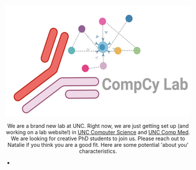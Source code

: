 

<center><img src="/CompCyPng.png" alt="grad1" width="500" height="300"></center> <center> 


We are a brand new lab at UNC. Right now, we are just getting set up (and working on a lab website!) in <a href="https://cs.unc.edu/"> UNC Computer Science</a> and <a href="https://www.med.unc.edu/compmed/"> UNC Comp Med</a>. We are looking for creative PhD students to join us. Please reach out to Natalie if you think you are a good fit. Here are some potential 'about you' characteristics.

* 
